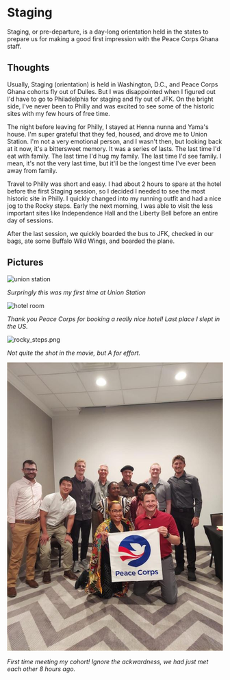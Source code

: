 # Staging
Staging, or pre-departure, is a day-long orientation held in the states to prepare us for making a good first impression with the Peace Corps Ghana staff.

## Thoughts
Usually, Staging (orientation) is held in Washington, D.C., and Peace Corps Ghana cohorts fly out of Dulles. But I was disappointed when I figured out I'd have to go to Philadelphia for staging and fly out of JFK. On the bright side, I've never been to Philly and was excited to see some of the historic sites with my few hours of free time.

The night before leaving for Philly, I stayed at Henna nunna and Yama's house. I'm super grateful that they fed, housed, and drove me to Union Station. I'm not a very emotional person, and I wasn't then, but looking back at it now, it's a bittersweet memory. It was a series of lasts. The last time I'd eat with family. The last time I'd hug my family. The last time I'd see family. I mean, it's not the very last time, but it'll be the longest time I've ever been away from family.

Travel to Philly was short and easy. I had about 2 hours to spare at the hotel before the first Staging session, so I decided I needed to see the most historic site in Philly. I quickly changed into my running outfit and had a nice jog to the Rocky steps. Early the next morning, I was able to visit the less important sites like Independence Hall and the Liberty Bell before an entire day of sessions.

After the last session, we quickly boarded the bus to JFK, checked in our bags, ate some Buffalo Wild Wings, and boarded the plane.

## Pictures

![union station](/images/union_station.png)

*Surpringly this was my first time at Union Station*

![hotel room](/images/philly_hotel.png)

*Thank you Peace Corps for booking a really nice hotel! Last place I slept in the US.*

![rocky_steps.png](/images/rocky_steps.png)

*Not quite the shot in the movie, but A for effort.*

![staging](/images/staging.JPG)

*First time meeting my cohort! Ignore the ackwardness, we had just met each other 8 hours ago.*
